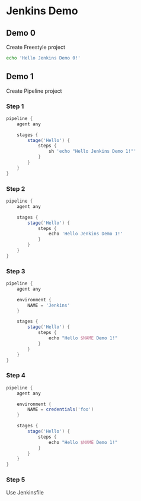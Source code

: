 # Jenkins Demo

## Demo 0
Create Freestyle project
```bash
echo 'Hello Jenkins Demo 0!'
```

## Demo 1
Create Pipeline project
### Step 1
```groovy
pipeline {
    agent any

    stages {
        stage('Hello') {
            steps {
                sh 'echo "Hello Jenkins Demo 1!"'
            }
        }
    }
}
```
### Step 2
```groovy
pipeline {
    agent any

    stages {
        stage('Hello') {
            steps {
                echo 'Hello Jenkins Demo 1!'
            }
        }
    }
}
```
### Step 3
```groovy
pipeline {
    agent any

    environment {
        NAME = 'Jenkins'
    }

    stages {
        stage('Hello') {
            steps {
                echo "Hello $NAME Demo 1!"
            }
        }
    }
}
```
### Step 4
```groovy
pipeline {
    agent any

    environment {
        NAME = credentials('foo')
    }

    stages {
        stage('Hello') {
            steps {
                echo "Hello $NAME Demo 1!"
            }
        }
    }
}
```
### Step 5
Use Jenkinsfile
